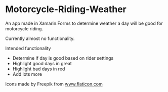 # Motorcycle-Riding-Weather
An app made in Xamarin.Forms to determine weather a day will be good for motorcycle riding.

Currently almost no functionality.

Intended functionality
 - Determine if day is good based on rider settings
 - Highlight good days in great
 - Highlight bad days in red
 - Add lots more


Icons made by Freepik from www.flaticon.com 
